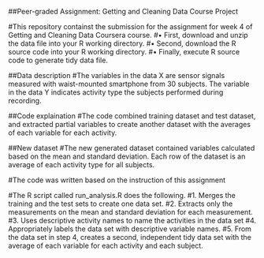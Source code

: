 ##Peer-graded Assignment: Getting and Cleaning Data Course Project

#This repository containst the submission for the assignment for week 4 of Getting and Cleaning Data Coursera course.
#• First, download and unzip the data file into your R working directory.
#• Second, download the R source code into your R working directory.
#• Finally, execute R source code to generate tidy data file.

##Data description
#The variables in the data X are sensor signals measured with waist-mounted smartphone from 30 subjects. The variable in the data Y indicates activity type the subjects performed during recording.

##Code explaination
#The code combined training dataset and test dataset, and extracted partial variables to create another dataset with the averages of each variable for each activity.

##New dataset
#The new generated dataset contained variables calculated based on the mean and standard deviation. Each row of the dataset is an average of each activity type for all subjects.

#The code was written based on the instruction of this assignment

#The R script called run_analysis.R does the following. 
#1. Merges the training and the test sets to create one data set.
#2. Extracts only the measurements on the mean and standard deviation for each measurement. 
#3. Uses descriptive activity names to name the activities in the data set
#4. Appropriately labels the data set with descriptive variable names. 
#5. From the data set in step 4, creates a second, independent tidy data set with the average of each variable for each activity and each subject.